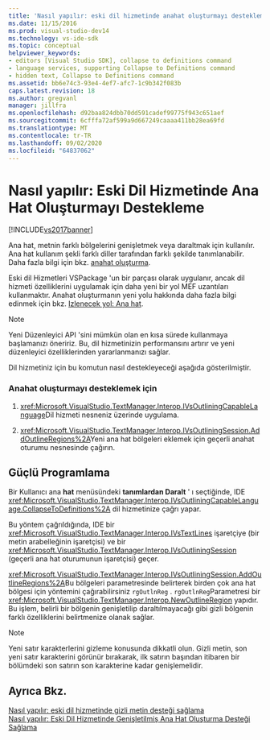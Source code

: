 ```yaml
---
title: 'Nasıl yapılır: eski dil hizmetinde anahat oluşturmayı destekleme | Microsoft Docs'
ms.date: 11/15/2016
ms.prod: visual-studio-dev14
ms.technology: vs-ide-sdk
ms.topic: conceptual
helpviewer_keywords:
- editors [Visual Studio SDK], collapse to definitions command
- language services, supporting Collapse to Definitions command
- hidden text, Collapse to Definitions command
ms.assetid: bb6e74c3-93e4-4ef7-afc7-1c9b342f083b
caps.latest.revision: 18
ms.author: gregvanl
manager: jillfra
ms.openlocfilehash: d92baa824dbb70dd591cadef99775f943c651aef
ms.sourcegitcommit: 6cfffa72af599a9d667249caaaa411bb28ea69fd
ms.translationtype: MT
ms.contentlocale: tr-TR
ms.lasthandoff: 09/02/2020
ms.locfileid: "64837062"
---
```

# <a name="how-to-support-outlining-in-a-legacy-language-service"></a>Nasıl yapılır: Eski Dil Hizmetinde Ana Hat Oluşturmayı Destekleme
[!INCLUDE[vs2017banner](../../includes/vs2017banner.md)]

Ana hat, metnin farklı bölgelerini genişletmek veya daraltmak için kullanılır. Ana hat kullanım şekli farklı diller tarafından farklı şekilde tanımlanabilir. Daha fazla bilgi için bkz. [anahat oluşturma](../../ide/outlining.md).  
  
 Eski dil Hizmetleri VSPackage 'un bir parçası olarak uygulanır, ancak dil hizmeti özelliklerini uygulamak için daha yeni bir yol MEF uzantıları kullanmaktır. Anahat oluşturmanın yeni yolu hakkında daha fazla bilgi edinmek için bkz. [Izlenecek yol: Ana hat](../../extensibility/walkthrough-outlining.md).  
  
> [!NOTE]
> Yeni Düzenleyici API 'sini mümkün olan en kısa sürede kullanmaya başlamanızı öneririz. Bu, dil hizmetinizin performansını artırır ve yeni düzenleyici özelliklerinden yararlanmanızı sağlar.  
  
 Dil hizmetiniz için bu komutun nasıl destekleyeceği aşağıda gösterilmiştir.  
  
### <a name="to-support-outlining"></a>Anahat oluşturmayı desteklemek için  
  
1. <xref:Microsoft.VisualStudio.TextManager.Interop.IVsOutliningCapableLanguage>Dil hizmeti nesneniz üzerinde uygulama.  
  
2. <xref:Microsoft.VisualStudio.TextManager.Interop.IVsOutliningSession.AddOutlineRegions%2A>Yeni ana hat bölgeleri eklemek için geçerli anahat oturumu nesnesinde çağırın.  
  
## <a name="robust-programming"></a>Güçlü Programlama  
 Bir Kullanıcı ana **hat** menüsündeki **tanımlardan Daralt** ' ı seçtiğinde, IDE <xref:Microsoft.VisualStudio.TextManager.Interop.IVsOutliningCapableLanguage.CollapseToDefinitions%2A> dil hizmetinize çağrı yapar.  
  
 Bu yöntem çağrıldığında, IDE bir <xref:Microsoft.VisualStudio.TextManager.Interop.IVsTextLines> işaretçiye (bir metin arabelleğinin işaretçisi) ve bir <xref:Microsoft.VisualStudio.TextManager.Interop.IVsOutliningSession> (geçerli ana hat oturumunun işaretçisi) geçer.  
  
 <xref:Microsoft.VisualStudio.TextManager.Interop.IVsOutliningSession.AddOutlineRegions%2A>Bu bölgeleri parametresinde belirterek birden çok ana hat bölgesi için yöntemini çağırabilirsiniz `rgOutlnReg` . `rgOutlnReg`Parametresi bir <xref:Microsoft.VisualStudio.TextManager.Interop.NewOutlineRegion> yapıdır. Bu işlem, belirli bir bölgenin genişletilip daraltılmayacağı gibi gizli bölgenin farklı özelliklerini belirtmenize olanak sağlar.  
  
> [!NOTE]
> Yeni satır karakterlerini gizleme konusunda dikkatli olun. Gizli metin, son yeni satır karakterini görünür bırakarak, ilk satırın başından itibaren bir bölümdeki son satırın son karakterine kadar genişlemelidir.  
  
## <a name="see-also"></a>Ayrıca Bkz.  
 [Nasıl yapılır: eski dil hizmetinde gizli metin desteği sağlama](../../extensibility/internals/how-to-provide-hidden-text-support-in-a-legacy-language-service.md)   
 [Nasıl yapılır: Eski Dil Hizmetinde Genişletilmiş Ana Hat Oluşturma Desteği Sağlama](../../extensibility/internals/how-to-provide-expanded-outlining-support-in-a-legacy-language-service.md)
